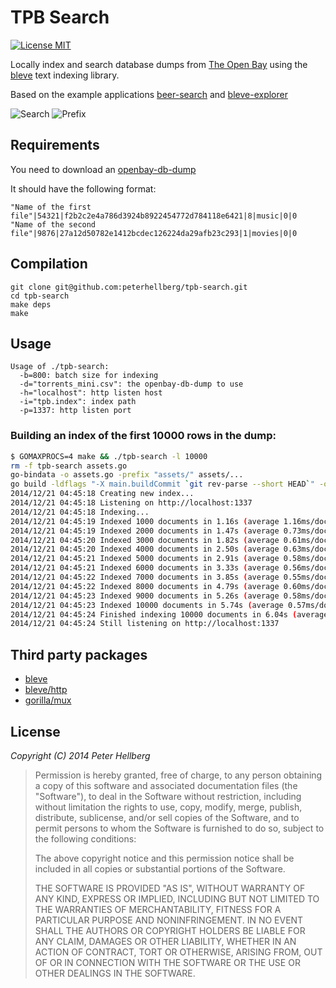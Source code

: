 # TPB Search

[![License MIT](https://img.shields.io/badge/license-MIT-lightgrey.svg?style=flat)](https://github.com/peterhellberg/tpb-search#license)

Locally index and search database dumps from
[The Open Bay](http://openbay.isohunt.to/) using the
[bleve](https://github.com/couchbaselabs/bleve) text indexing library.

Based on the example applications
[beer-search](https://github.com/blevesearch/beer-search) and
[bleve-explorer](https://github.com/blevesearch/bleve-explorer)

![Search](http://assets.c7.se/skitch/TPB_Search-20141221-042424.png)
![Prefix](http://assets.c7.se/skitch/TPB_Search_-_Prefix-20141221-055838.png)

## Requirements

You need to download an [openbay-db-dump](http://openbay.isohunt.to/files/openbay-db-dump.torrent)

It should have the following format:

```
"Name of the first file"|54321|f2b2c2e4a786d3924b8922454772d784118e6421|8|music|0|0
"Name of the second file"|9876|27a12d50782e1412bcdec126224da29afb23c293|1|movies|0|0
```

## Compilation

```
git clone git@github.com:peterhellberg/tpb-search.git
cd tpb-search
make deps
make
```

## Usage

```
Usage of ./tpb-search:
  -b=800: batch size for indexing
  -d="torrents_mini.csv": the openbay-db-dump to use
  -h="localhost": http listen host
  -i="tpb.index": index path
  -p=1337: http listen port
```

### Building an index of the first 10000 rows in the dump:

```bash
$ GOMAXPROCS=4 make && ./tpb-search -l 10000
rm -f tpb-search assets.go
go-bindata -o assets.go -prefix "assets/" assets/...
go build -ldflags "-X main.buildCommit `git rev-parse --short HEAD`" -o tpb-search .
2014/12/21 04:45:18 Creating new index...
2014/12/21 04:45:18 Listening on http://localhost:1337
2014/12/21 04:45:18 Indexing...
2014/12/21 04:45:19 Indexed 1000 documents in 1.16s (average 1.16ms/doc)
2014/12/21 04:45:19 Indexed 2000 documents in 1.47s (average 0.73ms/doc)
2014/12/21 04:45:20 Indexed 3000 documents in 1.82s (average 0.61ms/doc)
2014/12/21 04:45:20 Indexed 4000 documents in 2.50s (average 0.63ms/doc)
2014/12/21 04:45:21 Indexed 5000 documents in 2.91s (average 0.58ms/doc)
2014/12/21 04:45:21 Indexed 6000 documents in 3.33s (average 0.56ms/doc)
2014/12/21 04:45:22 Indexed 7000 documents in 3.85s (average 0.55ms/doc)
2014/12/21 04:45:22 Indexed 8000 documents in 4.79s (average 0.60ms/doc)
2014/12/21 04:45:23 Indexed 9000 documents in 5.26s (average 0.58ms/doc)
2014/12/21 04:45:23 Indexed 10000 documents in 5.74s (average 0.57ms/doc)
2014/12/21 04:45:24 Finished indexing 10000 documents in 6.04s (average 0.60ms/doc)
2014/12/21 04:45:24 Still listening on http://localhost:1337
```

## Third party packages

 - [bleve](https://godoc.org/github.com/blevesearch/bleve)
 - [bleve/http](https://godoc.org/github.com/blevesearch/bleve/http)
 - [gorilla/mux](https://godoc.org/github.com/gorilla/mux)

## License

*Copyright (C) 2014 Peter Hellberg*

> Permission is hereby granted, free of charge, to any person obtaining
> a copy of this software and associated documentation files (the "Software"),
> to deal in the Software without restriction, including without limitation
> the rights to use, copy, modify, merge, publish, distribute, sublicense,
> and/or sell copies of the Software, and to permit persons to whom the
> Software is furnished to do so, subject to the following conditions:
>
> The above copyright notice and this permission notice shall be included
> in all copies or substantial portions of the Software.
>
> THE SOFTWARE IS PROVIDED "AS IS", WITHOUT WARRANTY OF ANY KIND,
> EXPRESS OR IMPLIED, INCLUDING BUT NOT LIMITED TO THE WARRANTIES
> OF MERCHANTABILITY, FITNESS FOR A PARTICULAR PURPOSE AND NONINFRINGEMENT.
> IN NO EVENT SHALL THE AUTHORS OR COPYRIGHT HOLDERS BE LIABLE FOR ANY CLAIM,
> DAMAGES OR OTHER LIABILITY, WHETHER IN AN ACTION OF CONTRACT,
> TORT OR OTHERWISE, ARISING FROM, OUT OF OR IN CONNECTION WITH THE SOFTWARE
> OR THE USE OR OTHER DEALINGS IN THE SOFTWARE.

